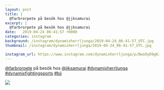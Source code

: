 ```yaml
---
layout: post
title: |
  @farbrorpete på besök hos @jjksamurai 
excerpt: |
  @farbrorpete på besök hos @jjksamurai   
date:   2019-04-24 06:41:57 +0000
categories: instagram
background: /instagram/dynamixherrljunga/2019-04-24_06-41-57_UTC.jpg
thumbnail: /instagram/dynamixherrljunga/2019-04-24_06-41-57_UTC.jpg

instagram_url: https://www.instagram.com/dynamixherrljunga/p/BwoOyD9gKZ_
---
```

[@farbrorpete](https://www.instagram.com/farbrorpete/) på besök hos [@jjksamurai](https://www.instagram.com/jjksamurai/) [#dynamixherrljunga](https://www.instagram.com/explore/tags/dynamixherrljunga/) [#dynamixfightingsports](https://www.instagram.com/explore/tags/dynamixfightingsports/) [#bjj](https://www.instagram.com/explore/tags/bjj/)



<img src='/www-dynamix-herrljunga/instagram/dynamixherrljunga/2019-04-24_06-41-57_UTC.jpg' class='img-fluid' />
